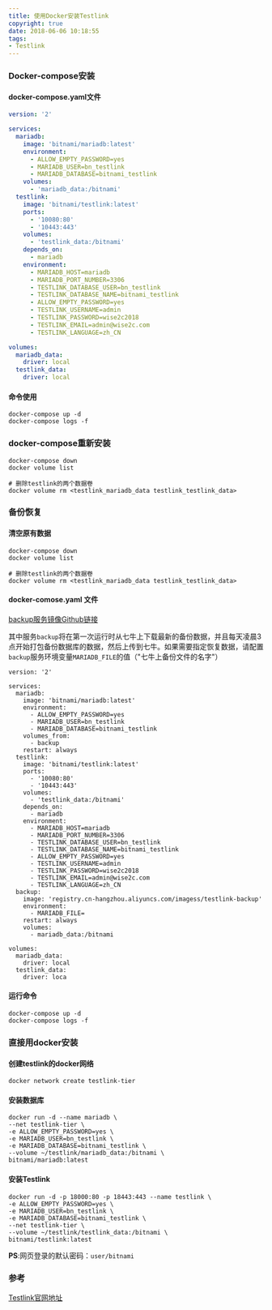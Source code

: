 ```yaml
---
title: 使用Docker安装Testlink
copyright: true
date: 2018-06-06 10:18:55
tags:
- Testlink
---
```


### Docker-compose安装

#### docker-compose.yaml文件
<!--more-->
```yaml
version: '2'

services:
  mariadb:
    image: 'bitnami/mariadb:latest'
    environment:
      - ALLOW_EMPTY_PASSWORD=yes
      - MARIADB_USER=bn_testlink
      - MARIADB_DATABASE=bitnami_testlink
    volumes:
      - 'mariadb_data:/bitnami'
  testlink:
    image: 'bitnami/testlink:latest'
    ports:
      - '10080:80'
      - '10443:443'
    volumes:
      - 'testlink_data:/bitnami'
    depends_on:
      - mariadb
    environment:
      - MARIADB_HOST=mariadb
      - MARIADB_PORT_NUMBER=3306
      - TESTLINK_DATABASE_USER=bn_testlink
      - TESTLINK_DATABASE_NAME=bitnami_testlink
      - ALLOW_EMPTY_PASSWORD=yes
      - TESTLINK_USERNAME=admin
      - TESTLINK_PASSWORD=wise2c2018
      - TESTLINK_EMAIL=admin@wise2c.com
      - TESTLINK_LANGUAGE=zh_CN

volumes:
  mariadb_data:
    driver: local
  testlink_data:
    driver: local
```

#### 命令使用

```
docker-compose up -d
docker-compose logs -f
```

###  docker-compose重新安装

```
docker-compose down
docker volume list

# 删除testlink的两个数据卷
docker volume rm <testlink_mariadb_data testlink_testlink_data>
```

### 备份恢复

#### 清空原有数据

```
docker-compose down
docker volume list

# 删除testlink的两个数据卷
docker volume rm <testlink_mariadb_data testlink_testlink_data>
```

#### docker-comose.yaml 文件

[backup服务镜像Github链接](https://github.com/XiaoyaoRay/testlink)

其中服务`backup`将在第一次运行时从七牛上下载最新的备份数据，并且每天凌晨3点开始打包备份数据库的数据，然后上传到七牛。如果需要指定恢复数据，请配置`backup`服务环境变量`MARIADB_FILE`的值（"七牛上备份文件的名字"）

```
version: '2'

services:
  mariadb:
    image: 'bitnami/mariadb:latest'
    environment:
      - ALLOW_EMPTY_PASSWORD=yes
      - MARIADB_USER=bn_testlink
      - MARIADB_DATABASE=bitnami_testlink
    volumes_from:
      - backup
    restart: always
  testlink:
    image: 'bitnami/testlink:latest'
    ports:
      - '10080:80'
      - '10443:443'
    volumes:
      - 'testlink_data:/bitnami'
    depends_on:
      - mariadb
    environment:
      - MARIADB_HOST=mariadb
      - MARIADB_PORT_NUMBER=3306
      - TESTLINK_DATABASE_USER=bn_testlink
      - TESTLINK_DATABASE_NAME=bitnami_testlink
      - ALLOW_EMPTY_PASSWORD=yes
      - TESTLINK_USERNAME=admin
      - TESTLINK_PASSWORD=wise2c2018
      - TESTLINK_EMAIL=admin@wise2c.com
      - TESTLINK_LANGUAGE=zh_CN
  backup:
    image: 'registry.cn-hangzhou.aliyuncs.com/imagess/testlink-backup'
    environment:
      - MARIADB_FILE=
    restart: always
    volumes:
      - mariadb_data:/bitnami

volumes:
  mariadb_data:
    driver: local
  testlink_data:
    driver: loca
```

#### 运行命令

```
docker-compose up -d
docker-compose logs -f
```



### 直接用docker安装

#### 创建testlink的docker网络

```
docker network create testlink-tier
```

#### 安装数据库

```
docker run -d --name mariadb \
--net testlink-tier \
-e ALLOW_EMPTY_PASSWORD=yes \
-e MARIADB_USER=bn_testlink \
-e MARIADB_DATABASE=bitnami_testlink \
--volume ~/testlink/mariadb_data:/bitnami \
bitnami/mariadb:latest
```

#### 安装Testlink

```
docker run -d -p 18000:80 -p 18443:443 --name testlink \
-e ALLOW_EMPTY_PASSWORD=yes \
-e MARIADB_USER=bn_testlink \
-e MARIADB_DATABASE=bitnami_testlink \
--net testlink-tier \
--volume ~/testlink/testlink_data:/bitnami \
bitnami/testlink:latest
```

**PS**:网页登录的默认密码：`user/bitnami`

### 参考

[Testlink官网地址](https://github.com/bitnami/bitnami-docker-testlink)